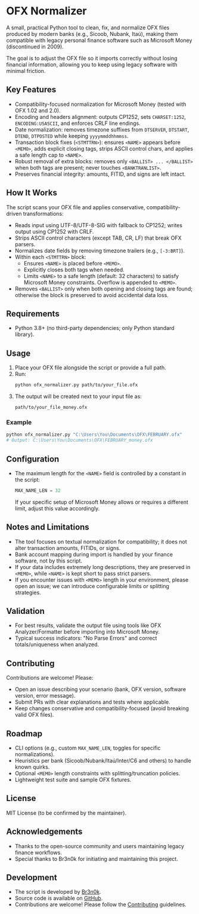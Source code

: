 # OFX Normalizer

A small, practical Python tool to clean, fix, and normalize OFX files produced by modern banks (e.g., Sicoob, Nubank, Itaú), making them compatible with legacy personal finance software such as Microsoft Money (discontinued in 2009).

The goal is to adjust the OFX file so it imports correctly without losing financial information, allowing you to keep using legacy software with minimal friction.

## Key Features
- Compatibility-focused normalization for Microsoft Money (tested with OFX 1.02 and 2.0).
- Encoding and headers alignment: outputs CP1252, sets `CHARSET:1252`, `ENCODING:USASCII`, and enforces CRLF line endings.
- Date normalization: removes timezone suffixes from `DTSERVER`, `DTSTART`, `DTEND`, `DTPOSTED` while keeping `yyyymmddhhmmss`.
- Transaction block fixes (`<STMTTRN>`): ensures `<NAME>` appears before `<MEMO>`, adds explicit closing tags, strips ASCII control chars, and applies a safe length cap to `<NAME>`.
- Robust removal of extra blocks: removes only `<BALLIST> ... </BALLIST>` when both tags are present; never touches `<BANKTRANLIST>`.
- Preserves financial integrity: amounts, FITID, and signs are left intact.

## How It Works
The script scans your OFX file and applies conservative, compatibility-driven transformations:
- Reads input using UTF-8/UTF-8-SIG with fallback to CP1252; writes output using CP1252 with CRLF.
- Strips ASCII control characters (except TAB, CR, LF) that break OFX parsers.
- Normalizes date fields by removing timezone trailers (e.g., `[-3:BRT]`).
- Within each `<STMTTRN>` block:
  - Ensures `<NAME>` is placed before `<MEMO>`.
  - Explicitly closes both tags when needed.
  - Limits `<NAME>` to a safe length (default: 32 characters) to satisfy Microsoft Money constraints. Overflow is appended to `<MEMO>`.
- Removes `<BALLIST>` only when both opening and closing tags are found; otherwise the block is preserved to avoid accidental data loss.

## Requirements
- Python 3.8+ (no third-party dependencies; only Python standard library).

## Usage
1. Place your OFX file alongside the script or provide a full path.
2. Run:
   ```bash
   python ofx_normalizer.py path/to/your_file.ofx
   ```
3. The output will be created next to your input file as:
   ```
   path/to/your_file_money.ofx
   ```

### Example
```bash
python ofx_normalizer.py "C:\Users\You\Documents\OFX\FEBRUARY.ofx"
# Output: C:\Users\You\Documents\OFX\FEBRUARY_money.ofx
```

## Configuration
- The maximum length for the `<NAME>` field is controlled by a constant in the script:
  ```python
  MAX_NAME_LEN = 32
  ```
  If your specific setup of Microsoft Money allows or requires a different limit, adjust this value accordingly.

## Notes and Limitations
- The tool focuses on textual normalization for compatibility; it does not alter transaction amounts, FITIDs, or signs.
- Bank account mapping during import is handled by your finance software, not by this script.
- If your data includes extremely long descriptions, they are preserved in `<MEMO>`, while `<NAME>` is kept short to pass strict parsers.
- If you encounter issues with `<MEMO>` length in your environment, please open an issue; we can introduce configurable limits or splitting strategies.

## Validation
- For best results, validate the output file using tools like OFX Analyzer/Formatter before importing into Microsoft Money.
- Typical success indicators: "No Parse Errors" and correct totals/uniqueness when analyzed.

## Contributing
Contributions are welcome! Please:
- Open an issue describing your scenario (bank, OFX version, software version, error message).
- Submit PRs with clear explanations and tests where applicable.
- Keep changes conservative and compatibility-focused (avoid breaking valid OFX files).

## Roadmap
- CLI options (e.g., custom `MAX_NAME_LEN`, toggles for specific normalizations).
- Heuristics per bank (Sicoob/Nubank/Itaú/Inter/C6 and others) to handle known quirks.
- Optional `<MEMO>` length constraints with splitting/truncation policies.
- Lightweight test suite and sample OFX fixtures.

## License
MIT License (to be confirmed by the maintainer).

## Acknowledgements
- Thanks to the open-source community and users maintaining legacy finance workflows.
- Special thanks to Br3n0k for initiating and maintaining this project.

## Development
- The script is developed by [Br3n0k](https://github.com/Br3n0k).
- Source code is available on [GitHub](https://github.com/Br3n0k/ofx-normalizer).
- Contributions are welcome! Please follow the [Contributing](#contributing) guidelines.